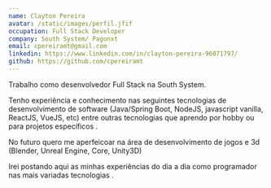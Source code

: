 ```yaml
---
name: Clayton Pereira
avatar: /static/images/perfil.jfif
occupation: Full Stack Developer
company: South System/ Pagonxt
email: cpereiramt@gmail.com
linkedin: https://www.linkedin.com/in/clayton-pereira-96071797/
github: https://github.com/cpereiramt
---
```


Trabalho como desenvolvedor Full Stack na South System.

Tenho experiência e conhecimento nas seguintes tecnologias de desenvolvimento de software (Java/Spring Boot, NodeJS, javascript vanilla, ReactJS, VueJS, etc) entre outras tecnologias que aprendo por hobby ou para projetos específicos .

No futuro quero me aperfeicoar na área de desenvolvimento de jogos e 3d (Blender, Unreal Engine, Core, Unity3D)

Irei postando aqui as minhas experiências do dia a dia como programador nas mais variadas tecnologias .
